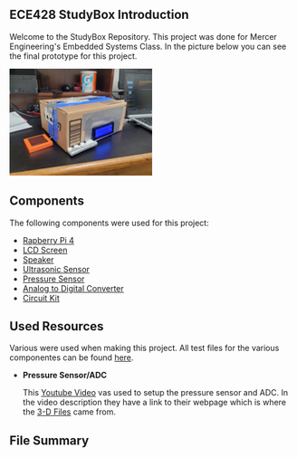 ## ECE428 StudyBox Introduction
Welcome to the StudyBox Repository. 
This project was done for Mercer Engineering's Embedded Systems Class. 
In the picture below you can see the final prototype for this project.


<img src='Circuits/StudyBox.jpg' width='50%'/>

## Components
The following components were used for this project:
* [Rapberry Pi 4](https://www.amazon.com/dp/B0B1MJJLJP?psc=1&ref=ppx_yo2ov_dt_b_product_details)
* [LCD Screen](https://www.amazon.com/dp/B07QLRD3TM?psc=1&ref=ppx_yo2ov_dt_b_product_details)
* [Speaker](https://www.amazon.com/dp/B07F25T1YR?psc=1&ref=ppx_yo2ov_dt_b_product_details)
* [Ultrasonic Sensor](https://www.amazon.com/dp/B0B1MJJLJP?psc=1&ref=ppx_yo2ov_dt_b_product_details)
* [Pressure Sensor](https://www.amazon.com/dp/B00B887DBC?psc=1&ref=ppx_yo2ov_dt_b_product_details)
* [Analog to Digital Converter](https://www.amazon.com/dp/B00KLBTXME?psc=1&ref=ppx_yo2ov_dt_b_product_details)
* [Circuit Kit](https://www.amazon.com/REXQualis-Electronics-tie-Points-Breadboard-Potentiometer/dp/B073ZC68QG/ref=sr_1_25?crid=2RR9D9XPMXGCG&dib=eyJ2IjoiMSJ9.k2vYgAjJWNGKglAlIkbAgmNMmq0P2bXob5_sCJdIZxm8PLgsNSF3q-j-aqEoUoXLpasH2xtHyN09GVYIJF5s2kaD9qNVJgvc5x21AgRtgmZx1LpvD2cCPdEj4aP5_BBCvEWvrP1w42azb8rpvAM2pZEzlPuVMxKGTgSYOUIPQNkGpI80MjGloDPQArIqUBwEL1bTQHYliWt8Q0m73UW-fmFNzqzIq3foO_sz56FqohTs_K-CAz9rdKnx1KKChErPoVLJ_Tn9GEt9di7jBk8KViHbgjKBR2pjGcMqwpMMAIU.cWGdbxEce1eKIDzWOFAju_Xga7cMGkVY9jJSvgDHRZM&dib_tag=se&keywords=circuit+kit&qid=1714151326&sprefix=circuit+kit%2Caps%2C100&sr=8-25)

## Used Resources
Various were used when making this project. All test files for the various componentes can be found [here]().
* **Pressure Sensor/ADC**

    This [Youtube Video](https://www.youtube.com/watch?v=SX0636jmktM&t=530s) vas used to setup the pressure sensor and ADC. In the video description they have a link to their webpage which is where the [3-D Files](https://github.com/Rbulharowski/ECE428_StudyBox/tree/main/3-D%20Printing%20Files) came from. 
## File Summary
